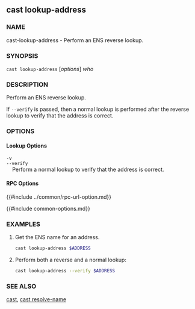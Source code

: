 ## cast lookup-address

### NAME

cast-lookup-address - Perform an ENS reverse lookup.

### SYNOPSIS

``cast lookup-address`` [*options*] *who*

### DESCRIPTION

Perform an ENS reverse lookup.

If `--verify` is passed, then a normal lookup is performed after the reverse lookup to verify that the address is correct.

### OPTIONS

#### Lookup Options

`-v`  
`--verify`  
&nbsp;&nbsp;&nbsp;&nbsp;Perform a normal lookup to verify that the address is correct.

#### RPC Options

{{#include ../common/rpc-url-option.md}}

{{#include common-options.md}}

### EXAMPLES

1. Get the ENS name for an address.
    ```sh
    cast lookup-address $ADDRESS
    ```

2. Perform both a reverse and a normal lookup:
    ```sh
    cast lookup-address --verify $ADDRESS
    ```

### SEE ALSO

[cast](./cast.md), [cast resolve-name](./cast-resolve-name.md)
